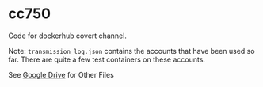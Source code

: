 # cc750
Code for dockerhub covert channel.

Note: `transmission_log.json` contains the accounts that have been used so far. There are quite a few test containers on these accounts.

See [Google Drive](https://drive.google.com/drive/u/1/folders/0AN4LDkZ6pJVnUk9PVA) for Other Files 
